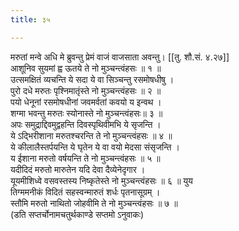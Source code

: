 ```yaml
---
title: ३५

---
```

मरुतां मन्वे अधि मे ब्रुवन्तु प्रेमं वाजं वाजसाता अवन्तु। [[तु. शौ.सं. ४.२७]]  
आशूनिव सुयमां ह्व ऊतये ते नो मुञ्चन्त्वंहसः ॥ १ ॥  
उत्समक्षितं व्यचन्ति ये सदा ये वा सिञ्चन्तु रसमोषधीषु ।  
पुरो दधे मरुतः पृश्निमातृंस्ते नो मुञ्चन्त्वंहसः ॥ २ ॥  
पयो धेनूनां रसमोषधीनां जवमर्वतां कवयो य इन्वथ ।  
शग्मा भवन्तु मरुतः स्योनास्ते नो मुञ्चन्त्वंहसः॥ ३ ॥  
अपः समुद्राद्दिवमुद्वहन्ति दिवस्पृथिवीमभि ये सृजन्ति ।  
ये ऽद्भिरीशाना मरुतश्चरन्ति ते नो मुञ्चन्त्वंहसः ॥ ४ ॥  
ये कीलालैस्तर्पयन्ति ये घृतेन ये वा वयो मेदसा संसृजन्ति ।  
य ईशाना मरुतो वर्षयन्ति ते नो मुञ्चन्त्वंहसः ॥ ५ ॥  
यदीदिदं मरुतो मारुतेन यदि देवा दैव्येनेदृगार ।  
यूयमीशिध्वे वसवस्तस्य निष्कृतेस्ते नो मुञ्चन्त्वंहसः ॥ ६ ॥ युय  
तिग्ममनीकं विदितं सहस्वन्मारुतं शर्धः पृतनासूग्रम् ।  
स्तौमि मरुतो नाथितो जोहवीमि ते नो मुञ्चन्त्वंहसः ॥ ७ ॥  
(डति सप्तर्चोनामचतुर्थकाण्डे सप्तमो ऽनुवाकः)  
  